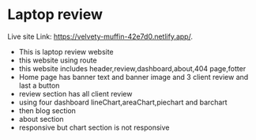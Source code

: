 # Laptop review

Live site Link: https://velvety-muffin-42e7d0.netlify.app/.

- This is laptop review website
- this website using route
- this website includes header,review,dashboard,about,404 page,fotter
- Home page has banner text and banner image and 3 client review and last a button
- review section has all client review
- using four dashboard lineChart,areaChart,piechart and barchart
- then blog section
- about section
- responsive but chart section is not responsive
